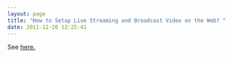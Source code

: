 ```yaml
---
layout: page
title: "How to Setup Live Streaming and Broadcast Video on the Web? "
date: 2011-12-26 12:25:41
---
```


See [here.][1]

 [1]: http://knowledge.kaltura.com/live-streaming#Creating_LS_Entry